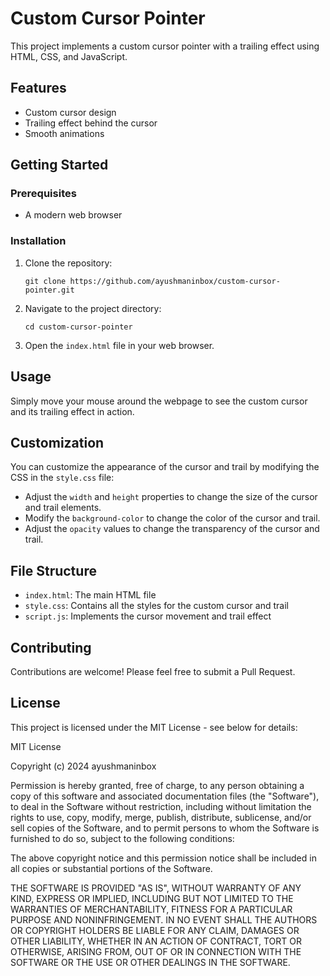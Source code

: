 # Custom Cursor Pointer

This project implements a custom cursor pointer with a trailing effect using HTML, CSS, and JavaScript.

## Features

- Custom cursor design
- Trailing effect behind the cursor
- Smooth animations

## Getting Started

### Prerequisites

- A modern web browser

### Installation

1. Clone the repository:
   ```
   git clone https://github.com/ayushmaninbox/custom-cursor-pointer.git
   ```

2. Navigate to the project directory:
   ```
   cd custom-cursor-pointer
   ```

3. Open the `index.html` file in your web browser.

## Usage

Simply move your mouse around the webpage to see the custom cursor and its trailing effect in action.

## Customization

You can customize the appearance of the cursor and trail by modifying the CSS in the `style.css` file:

- Adjust the `width` and `height` properties to change the size of the cursor and trail elements.
- Modify the `background-color` to change the color of the cursor and trail.
- Adjust the `opacity` values to change the transparency of the cursor and trail.

## File Structure

- `index.html`: The main HTML file
- `style.css`: Contains all the styles for the custom cursor and trail
- `script.js`: Implements the cursor movement and trail effect

## Contributing

Contributions are welcome! Please feel free to submit a Pull Request.

## License

This project is licensed under the MIT License - see below for details:

MIT License

Copyright (c) 2024 ayushmaninbox

Permission is hereby granted, free of charge, to any person obtaining a copy
of this software and associated documentation files (the "Software"), to deal
in the Software without restriction, including without limitation the rights
to use, copy, modify, merge, publish, distribute, sublicense, and/or sell
copies of the Software, and to permit persons to whom the Software is
furnished to do so, subject to the following conditions:

The above copyright notice and this permission notice shall be included in all
copies or substantial portions of the Software.

THE SOFTWARE IS PROVIDED "AS IS", WITHOUT WARRANTY OF ANY KIND, EXPRESS OR
IMPLIED, INCLUDING BUT NOT LIMITED TO THE WARRANTIES OF MERCHANTABILITY,
FITNESS FOR A PARTICULAR PURPOSE AND NONINFRINGEMENT. IN NO EVENT SHALL THE
AUTHORS OR COPYRIGHT HOLDERS BE LIABLE FOR ANY CLAIM, DAMAGES OR OTHER
LIABILITY, WHETHER IN AN ACTION OF CONTRACT, TORT OR OTHERWISE, ARISING FROM,
OUT OF OR IN CONNECTION WITH THE SOFTWARE OR THE USE OR OTHER DEALINGS IN THE
SOFTWARE.